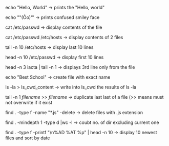 echo "Hello, World" -> prints the "Hello, world"

echo "\"(Ôo)'" -> prints confused smiley face

cat /etc/passwd -> display contents of the file

cat /etc/passwd /etc/hosts -> display contents of 2 files

tail -n 10 /etc/hosts -> display last 10 lines

head -n 10 /etc/passwd -> display first 10 lines

head -n 3 iacta | tail -n 1 -> displays 3rd line only from the file

echo "Best School" -> create file with exact name

ls -la > ls_cwd_content -> write into ls_cwd the results of ls -la

tail -n 1 _filename_ >> _filename_ -> duplicate last last of a file (>> means must not overwrite if it exist

find . -type f -name "*.js" -delete -> delete files with .js extension

find . -mindepth 1 -type d |wc -l -> coubt no. of dir excluding current one

find . -type f -printf "\n%AD %AT %p" | head -n 10 -> display 10 newest files and sort by date




